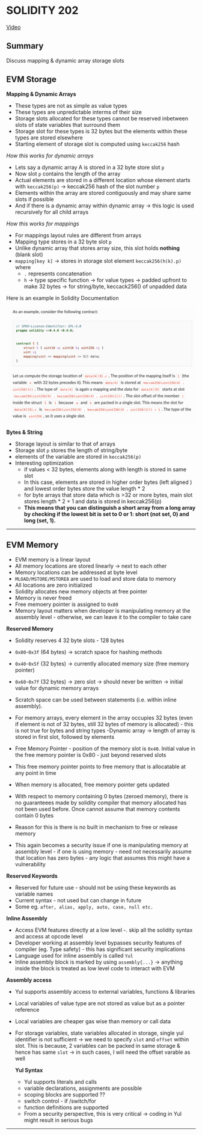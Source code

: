 # SOLIDITY 202

[Video](https://www.youtube.com/watch?v=TqMIbouwePE)

## Summary

Discuss mapping & dynamic array storage slots

## EVM Storage

**Mapping & Dynamic Arrays**

- These types are not as simple as value types
- These types are unpredictable interms of their size
- Storage slots allocated for these types cannot be reserved inbetween slots of state variables that surround them
- Storage slot for these types is 32 bytes but the elements within these types are stored elsewhere
- Starting element of storage slot is computed using `keccak256` hash

_How this works for dynamic arrays_

- Lets say a dynamic array A is stored in a 32 byte store slot `p`
- Now slot `p` contains the length of the array
- Actual elements are stored in a different location whose element starts with `keccak256(p)` -> keccak256 hash of the slot number `p`
- Elements within the array are stored contiguously and may share same slots if possible
- And if there is a dynamic array within dynamic array -> this logic is used recursively for all child arrays

_How this works for mappings_

- For mappings layout rules are different from arrays
- Mapping type stores in a 32 byte slot `p`
- Unlike dynamic array that stores array size, this slot holds **nothing** (blank slot)
- `mapping[key k]` -> stores in storage slot element `keccak256(h(k).p)` where
  - `.` represents concatenation
  - `h` -> type specific function -> for value types -> padded upfront to make 32 bytes
    -> for string/byte, keccack256() of unpadded data

Here is an example in Solidity Documentation

![Struct Storage Layout Example](../images/StructStorageLayoutExample.png)

**Bytes & String**

- Storage layout is similar to that of arrays
- Storage slot `p` stores the length of string/byte
- elements of the variable are stored in `keccak256(p)`
- Interesting optimization
  - if values < 32 bytes, elements along with length is stored in same slot
  - In this case, elements are stored in higher order bytes (left aligned ) and lowest order bytes store the value length \* 2
  - for byte arrays that store data which is >32 or more bytes, main slot stores length \* 2 + 1 and data is stored in keccak256(p)
  - **This means that you can distinguish a short array from a long array by checking if the lowest bit is set to 0 or 1: short (not set, 0) and long (set, 1).**

---

## EVM Memory

- EVM memory is a linear layout
- All memory locations are stored linearly -> next to each other
- Memory locations can be addressed at byte level
- `MLOAD/MSTORE/MSTORE8` are used to load and store data to memory
- All locations are zero initialized
- Solidity allocates new memory objects at free pointer
- Memory is never freed
- Free memoery pointer is assigned to `0x80`
- Memory layout matters when developer is manipulating memory at the assembly level - otherwise, we can leave it to the compiler to take care

**Reserved Memory**

- Solidity reserves 4 32 byte slots - 128 bytes
- `0x00`-`0x3f` (64 bytes) -> scratch space for hashing methods
- `0x40`-`0x5f` (32 bytes) -> currently allocated memory size (free memory pointer)
- `0x60`-`0x7f` (32 bytes) -> zero slot -> should never be written -> initial value for dynamic memory arrays
- Scratch space can be used between statements (i.e. within inline assembly).
- For memory arrays, every element in the array occupies 32 bytes (even if element is not of 32 bytes, still 32 bytes of memory is allocated) - this is not true for bytes and string types
  -Dynamic array -> length of array is stored in first slot, followed by elements

- Free Memory Pointer - position of the memory slot is `0x40`. Initial value in the free memory pointer is 0x80 - just beyond reserved slots
- This free memory pointer points to free memory that is allocatable at any point in time
- When memory is allocated, free memory pointer gets updated
- With respect to memory containing 0 bytes (zeroed memory), there is no guaranteees made by solidity compiler that memory allocated has not been used before. Once cannot assume that memory contents contain 0 bytes
- Reason for this is there is no built in mechanism to free or release memory
- This again becomes a security issue if one is manipulating memory at assembly level - if one is using memory - need not necessarily assume that location has zero bytes - any logic that assumes this might have a vulnerability

**Reserved Keywords**

- Reserved for future use - should not be using these keywords as variable names
- Current syntax - not used but can change in future
- Some eg. `after, alias, apply, auto, case, null etc.`

**Inline Assembly**

- Access EVM features directly at a low level -. skip all the solidity syntax and access at opcode level
- Developer working at assembly level bypasses security features of compiler (eg. Type safety) - this has significant security implications
- Language used for inline assembly is called `Yul`
- Inline assembly block is marked by using `assembly{...}` -> anything inside the block is treated as low level code to interact with EVM

**Assembly access**

- Yul supports assembly access to external variables, functions & libraries
- Local variables of value type are not stored as value but as a pointer reference
- Local variables are cheaper gas wise than memory or call data
- For storage variables, state variables allocated in storage, single yul identifier is not sufficient -> we need to specify `slot` and `offset` within slot. This is because, 2 variables
  can be packed in same storage & hence has same `slot` -> in such cases, I will need the offset varable as well

  **Yul Syntax**

  - Yul supports literals and calls
  - variable declarations, assignments are possible
  - scoping blocks are supported ??
  - switch control - if /switch/for
  - function definitions are supported
  - From a security perspective, this is very critical -> coding in Yul might result in serious bugs

---
